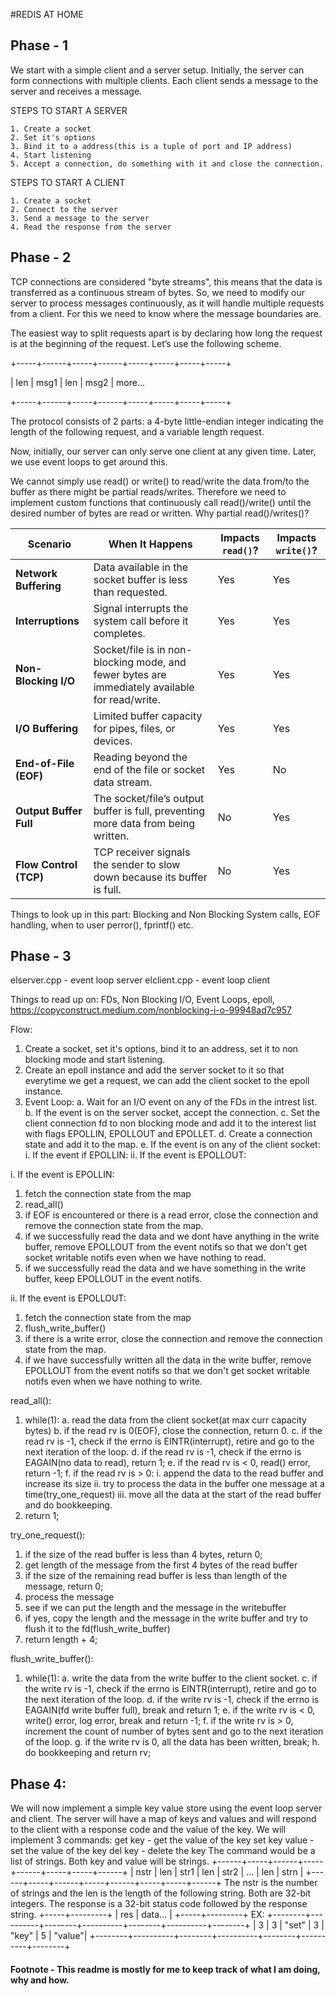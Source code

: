#REDIS AT HOME

## Phase - 1
We start with a simple client and a server setup. Initially, the server can form connections with multiple clients.
Each client sends a message to the server and receives a message.

STEPS TO START A SERVER

    1. Create a socket
    2. Set it's options
    3. Bind it to a address(this is a tuple of port and IP address)
    4. Start listening
    5. Accept a connection, do something with it and close the connection.

STEPS TO START A CLIENT

    1. Create a socket
    2. Connect to the server
    3. Send a message to the server
    4. Read the response from the server

## Phase - 2
TCP connections are considered "byte streams", this means that the data is transferred as a continuous stream of bytes.
So, we need to modify our server to process messages continuously, as it will handle multiple requests from a client.
For this we need to know where the message boundaries are.

The easiest way to split requests apart is by declaring how long the request is at the
beginning of the request. Let’s use the following scheme.

+-----+------+-----+------+-----+-----+-----+-----+

| len | msg1 | len | msg2 | more...

+-----+------+-----+------+-----+-----+-----+-----+

The protocol consists of 2 parts: a 4-byte little-endian integer indicating the length of the
following request, and a variable length request.

Now, initially, our server can only serve one client at any given time. Later, we use event loops to get around this.

We cannot simply use read() or write() to read/write the data from/to the buffer as there might be
partial reads/writes. Therefore we need to implement custom functions that continuously call read()/write() until the
desired number of bytes are read or written. Why partial read()/writes()?

| **Scenario**             | **When It Happens**                                                                                                                                       | **Impacts `read()`?** | **Impacts `write()`?** |
|---------------------------|---------------------------------------------------------------------------------------------------------------------------------------------------------|------------------------|------------------------|
| **Network Buffering**     | Data available in the socket buffer is less than requested.                                                                                               | Yes                   | Yes                   |
| **Interruptions**         | Signal interrupts the system call before it completes.                                                                                                    | Yes                   | Yes                   |
| **Non-Blocking I/O**      | Socket/file is in non-blocking mode, and fewer bytes are immediately available for read/write.                                                             | Yes                   | Yes                   |
| **I/O Buffering**         | Limited buffer capacity for pipes, files, or devices.                                                                                                     | Yes                   | Yes                   |
| **End-of-File (EOF)**     | Reading beyond the end of the file or socket data stream.                                                                                                  | Yes                   | No                    |
| **Output Buffer Full**    | The socket/file’s output buffer is full, preventing more data from being written.                                                                          | No                    | Yes                   |
| **Flow Control (TCP)**    | TCP receiver signals the sender to slow down because its buffer is full.                                                                                  | No                    | Yes                   |

Things to look up in this part:
Blocking and Non Blocking System calls, EOF handling, when to user perror(), fprintf() etc.


## Phase - 3
elserver.cpp - event loop server
elclient.cpp - event loop client

Things to read up on: FDs, Non Blocking I/O, Event Loops, epoll,
https://copyconstruct.medium.com/nonblocking-i-o-99948ad7c957

Flow:
1. Create a socket, set it's options, bind it to an address, set it to non blocking mode and start listening.
2. Create an epoll instance and add the server socket to it so that everytime we get a request, we can add the client socket to the epoll instance.
3. Event Loop:
  a. Wait for an I/O event on any of the FDs in the intrest list.
  b. If the event is on the server socket, accept the connection.
  c. Set the client connection fd to non blocking mode and add it to the interest list with flags EPOLLIN, EPOLLOUT and EPOLLET.
  d. Create a connection state and add it to the map.
  e. If the event is on any of the client socket:
    i. If the event if EPOLLIN:
    ii. If the event is EPOLLOUT:

i. If the event is EPOLLIN:
  1. fetch the connection state from the map
  2. read_all()
  3. if EOF is encountered or there is a read error, close the connection and remove the connection state from the map.
  4. if we successfully read the data and we dont have anything in the write buffer, remove EPOLLOUT from the event notifs so that we don't get socket writable notifs even when we have nothing to read.
  5. if we successfully read the data and we have something in the write buffer, keep EPOLLOUT in the event notifs.

ii. If the event is EPOLLOUT:
  1. fetch the connection state from the map
  2. flush_write_buffer()
  3. if there is a write error, close the connection and remove the connection state from the map.
  4. if we have successfully written all the data in the write buffer, remove EPOLLOUT from the event notifs so that we don't get socket writable notifs even when we have nothing to write.

read_all():
  1. while(1):
    a. read the data from the client socket(at max curr capacity bytes)
    b. if the read rv is 0(EOF), close the connection, return 0.
    c. if the read rv is -1, check if the errno is EINTR(interrupt), retire and go to the next iteration of the loop.
    d. if the read rv is -1, check if the errno is EAGAIN(no data to read), return 1;
    e. if the read rv is < 0, read() error, return -1;
    f. if the read rv is > 0:
      i. append the data to the read buffer and increase its size
      ii. try to process the data in the buffer one message at a time(try_one_request)
      iii. move all the data at the start of the read buffer and do bookkeeping.
  2. return 1;

try_one_request():
  1. if the size of the read buffer is less than 4 bytes, return 0;
  2. get length of the message from the first 4 bytes of the read buffer
  3. if the size of the remaining read buffer is less than length of the message, return 0;
  4. process the message
  5. see if we can put the length and the message in the writebuffer
  6. if yes, copy the length and the message in the write buffer and try to flush it to the fd(flush_write_buffer)
  7. return length + 4;

flush_write_buffer():
  1. while(1):
    a. write the data from the write buffer to the client socket.
    c. if the write rv is -1, check if the errno is EINTR(interrupt), retire and go to the next iteration of the loop.
    d. if the write rv is -1, check if the errno is EAGAIN(fd write buffer full), break and return 1;
    e. if the write rv is < 0, write() error, log error, break and return -1;
    f. if the write rv is > 0, increment the count of number of bytes sent and go to the next iteration of the loop.
    g. if the write rv is 0, all the data has been written, break;
    h. do bookkeeping and return rv;


## Phase 4:
We will now implement a simple key value store using the event loop server and client.
The server will have a map of keys and values and will respond to the client with a response code and the value of the key.
We will implement 3 commands:
  get key - get the value of the key
  set key value - set the value of the key
  del key - delete the key
The command would be a list of strings. Both key and value will be strings.
+------+-----+------+-----+------+-----+-----+------+
| nstr | len | str1 | len | str2 | ... | len | strn |
+------+-----+------+-----+------+-----+-----+------+
The nstr is the number of strings and the len is the length of the following string. Both
are 32-bit integers.
The response is a 32-bit status code followed by the response string.
+-----+---------+
| res | data... |
+-----+---------+
EX:
+--------+----------+--------+----------+--------+----------+--------+
|  3     |   3      | "set"  |   3      | "key"  |   5      | "value"|
+--------+----------+--------+----------+--------+----------+--------+




#### Footnote - This readme is mostly for me to keep track of what I am doing, why and how.

